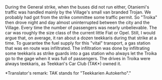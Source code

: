 
During the General strike, when the buses did not run either, Otaniemi's traffic was handled mainly by the Village's small van branded Trojan. We probably had got from the strike committee some traffic permit. So "Troika" then drove night and day almost uninterrupted between the city and the Village. Every time the number of passengers was nearly unbelievable. The car was roughly the size class of the current little Fiat or Opel. Still, I would argue that, on average, it ran about a dozen teekkaris during that strike at a time. To guarantee the fuel supply for this "vital" transport, a gas station that was en route was infiltrated. The infiltration was done by infiltrating some teekkaris as strike guards into a gas station who always let the Troika go to the gage when it was full of passengers. The drives in Troika were always teekkaris, as Teekkari's Car Club (TAK\*) owned it.

\*Translator's remark: TAK stands for "Teekkarien Autokerho"."